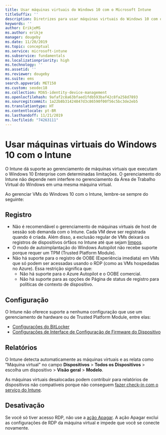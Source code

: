 ```yaml
---
title: Usar máquinas virtuais do Windows 10 com o Microsoft Intune
titleSuffix: ''
description: Diretrizes para usar máquinas virtuais do Windows 10 com o Microsoft Intune
keywords: ''
author: ErikjeMS
ms.author: erikje
manager: dougeby
ms.date: 11/20/2019
ms.topic: conceptual
ms.service: microsoft-intune
ms.subservice: fundamentals
ms.localizationpriority: high
ms.technology: ''
ms.assetid: ''
ms.reviewer: dougeby
ms.suite: ems
search.appverid: MET150
ms.custom: seodec18
ms.collection: M365-identity-device-management
ms.openlocfilehash: 9afaf2c8a63bfaed1fdb593baf42c8fa258d7893
ms.sourcegitcommit: 1a22b8b31424847d3c86590f00f56c5bc3de2eb5
ms.translationtype: HT
ms.contentlocale: pt-BR
ms.lasthandoff: 11/21/2019
ms.locfileid: "74263111"
---
```

# <a name="using-windows-10-virtual-machines-with-intune"></a>Usar máquinas virtuais do Windows 10 com o Intune

O Intune dá suporte ao gerenciamento de máquinas virtuais que executam o Windows 10 Enterprise com determinadas limitações. O gerenciamento do Intune não depende nem interfere no gerenciamento da Área de Trabalho Virtual do Windows em uma mesma máquina virtual.

Ao gerenciar VMs do Windows 10 com o Intune, lembre-se sempre do seguinte:

## <a name="enrollment"></a>Registro
- Não é recomendável o gerenciamento de máquinas virtuais de host de sessão sob demanda com o Intune. Cada VM deve ser registrada quando é criada. Além disso, a exclusão regular de VMs deixará os registros de dispositivos órfãos no Intune até que sejam [limpos](../remote-actions/devices-wipe.md#automatically-delete-devices-with-cleanup-rules). 
- O modo de autoimplantação do Windows Autopilot não recebe suporte porque requer um TPM (Trusted Platform Module). 
- Não há suporte para o registro de OOBE (Experiência imediata) em VMs que só podem ser acessadas usando o RDP (como as VMs hospedadas no Azure). Essa restrição significa que:
    - Não há suporte para o Azure Autopilot e o OOBE comercial.
    - Não há suporte para as opções de Página de status de registro para políticas de contexto de dispositivo.

## <a name="configuration"></a>Configuração
O Intune não oferece suporte a nenhuma configuração que use um gerenciamento de hardware ou de Trusted Platform Module, entre elas:
- [Configurações do BitLocker](../configuration/device-profiles.md#endpoint-protection)
- [Configurações de Interface de Configuração de Firmware do Dispositivo](../configuration/device-profiles.md#device-firmware-configuration-interface)

## <a name="reporting"></a>Relatórios
O Intune detecta automaticamente as máquinas virtuais e as relata como "Máquina virtual" no campo **Dispositivos** > **Todos os Dispositivos** > escolha um dispositivo > **Visão geral** > **Modelo**. 

As máquinas virtuais desalocadas podem contribuir para relatórios de dispositivos não compatíveis porque não conseguem [fazer check-in com o serviço do Intune](../configuration/device-profile-troubleshoot.md#how-long-does-it-take-for-devices-to-get-a-policy-profile-or-app-after-they-are-assigned).

## <a name="retirement"></a>Desativação
Se você só tiver acesso RDP, não use a [ação Apagar](../remote-actions/devices-wipe.md#wipe). A ação Apagar exclui as configurações de RDP da máquina virtual e impede que você se conecte novamente.


